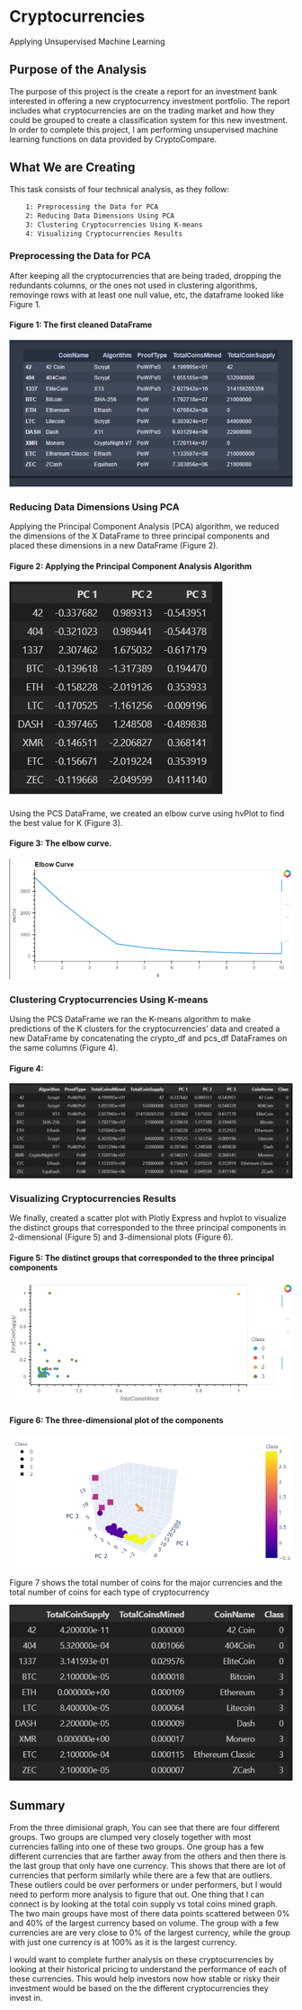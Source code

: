 # Cryptocurrencies
Applying Unsupervised Machine Learning

## Purpose of the Analysis
The purpose of this project is the create a report for an investment bank interested in offering a new cryptocurrency investment portfolio. The report includes what cryptocurrencies are on the trading market and how they could be grouped to create a classification system for this new investment. In order to complete this project, I am performing unsupervised machine learning functions on data provided by CryptoCompare.

## What We are Creating
This task consists of four technical analysis, as they follow:

        1: Preprocessing the Data for PCA
        2: Reducing Data Dimensions Using PCA
        3: Clustering Cryptocurrencies Using K-means
        4: Visualizing Cryptocurrencies Results

### Preprocessing the Data for PCA

After keeping all the cryptocurrencies that are being traded, dropping the redundants columns, or the ones not used in clustering algorithms, removinge rows with at least one null value, etc, the dataframe looked like Figure 1.

#### Figure 1: The first cleaned DataFrame 

![1-crypto_DataFrame](/pics/1-crypto_DataFrame.png)

### Reducing Data Dimensions Using PCA

Applying the Principal Component Analysis (PCA) algorithm, we reduced the dimensions of the X DataFrame to three principal components and placed these dimensions in a new DataFrame (Figure 2).

#### Figure 2: Applying the Principal Component Analysis Algorithm

![2-PCA](/pics/2-PCA.PNG)

### 

Using the PCS DataFrame, we created an elbow curve using hvPlot to find the best value for K (Figure 3).

#### Figure 3: The elbow curve. 

![3-elbow](/pics/3-elbow.PNG)

### Clustering Cryptocurrencies Using K-means

Using the PCS DataFrame we ran the K-means algorithm to make predictions of the K clusters for the cryptocurrencies’ data and created a new DataFrame by concatenating the crypto_df and pcs_df DataFrames on the same columns (Figure 4).

#### Figure 4:  

![4-clustering](/pics/4-clustering.PNG)

### Visualizing Cryptocurrencies Results

 We finally, created a scatter plot with Plotly Express and hvplot to visualize the distinct groups that corresponded to the three principal components in 2-dimensional (Figure 5) and 3-dimensional plots (Figure 6).

#### Figure 5: The distinct groups that corresponded to the three principal components 

![5-totalcoinsmined](/pics/5-totalcoinsmined.PNG)

#### Figure 6: The three-dimensional plot of the components 

![6-3dPlot](/pics/6-3dPlot.PNG)

Figure 7 shows the total number of coins for the major currencies and the total number of coins for each type of cryptocurrency

![7-majorCurrencies](/pics/7-majorCurrencies.PNG)

## Summary

From the three dimisional graph, You can see that there are four different groups. Two groups are clumped very closely together with most currencies falling into one of these two groups. One group has a few different currencies that are farther away from the others and then there is the last group that only have one currency. This shows that there are lot of currencies that perform similarly while there are a few that are outliers. These outliers could be over performers or under performers, but I would need to perform more analysis to figure that out. One thing that I can connect is by looking at the total coin supply vs total coins mined graph. The two main groups have most of there data points scattered between 0% and 40% of the largest currency based on volume. The group with a few currencies are are very close to 0% of the largest currency, while the group with just one currency is at 100% as it is the largest currency.

I would want to complete further analysis on these cryptocurrencies by looking at their historical pricing to understand the performance of each of these currencies. This would help investors now how stable or risky their investment would be based on the the different cryptocurrencies they invest in.
